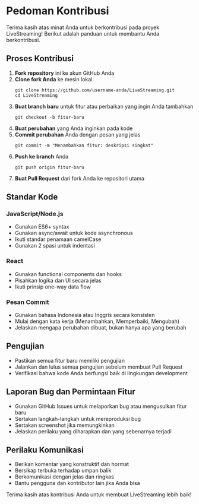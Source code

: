 # Pedoman Kontribusi

Terima kasih atas minat Anda untuk berkontribusi pada proyek LiveStreaming! Berikut adalah panduan untuk membantu Anda berkontribusi.

## Proses Kontribusi

1. **Fork repository** ini ke akun GitHub Anda
2. **Clone fork Anda** ke mesin lokal
   ```
   git clone https://github.com/username-anda/LiveStreaming.git
   cd LiveStreaming
   ```
3. **Buat branch baru** untuk fitur atau perbaikan yang ingin Anda tambahkan
   ```
   git checkout -b fitur-baru
   ```
4. **Buat perubahan** yang Anda inginkan pada kode
5. **Commit perubahan** Anda dengan pesan yang jelas
   ```
   git commit -m "Menambahkan fitur: deskripsi singkat"
   ```
6. **Push ke branch** Anda
   ```
   git push origin fitur-baru
   ```
7. **Buat Pull Request** dari fork Anda ke repositori utama

## Standar Kode

### JavaScript/Node.js
- Gunakan ES6+ syntax
- Gunakan async/await untuk kode asynchronous
- Ikuti standar penamaan camelCase
- Gunakan 2 spasi untuk indentasi

### React
- Gunakan functional components dan hooks
- Pisahkan logika dan UI secara jelas
- Ikuti prinsip one-way data flow

### Pesan Commit
- Gunakan bahasa Indonesia atau Inggris secara konsisten
- Mulai dengan kata kerja (Menambahkan, Memperbaiki, Mengubah)
- Jelaskan mengapa perubahan dibuat, bukan hanya apa yang berubah

## Pengujian

- Pastikan semua fitur baru memiliki pengujian
- Jalankan dan lulus semua pengujian sebelum membuat Pull Request
- Verifikasi bahwa kode Anda berfungsi baik di lingkungan development

## Laporan Bug dan Permintaan Fitur

- Gunakan GitHub Issues untuk melaporkan bug atau mengusulkan fitur baru
- Sertakan langkah-langkah untuk mereproduksi bug
- Sertakan screenshot jika memungkinkan
- Jelaskan perilaku yang diharapkan dan yang sebenarnya terjadi

## Perilaku Komunikasi

- Berikan komentar yang konstruktif dan hormat
- Bersikap terbuka terhadap umpan balik
- Berkomunikasi dengan jelas dan ringkas
- Bantu pengguna dan kontributor lain jika Anda bisa

Terima kasih atas kontribusi Anda untuk membuat LiveStreaming lebih baik! 